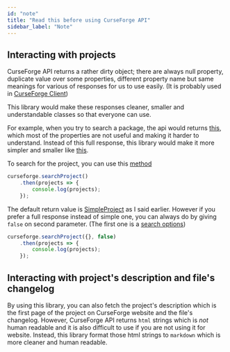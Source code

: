 ```yaml
---
id: "note"
title: "Read this before using CurseForge API"
sidebar_label: "Note"
---
```


## Interacting with projects

CurseForge API returns a rather dirty object; there are always null property, duplicate value over some properties, different property name but same meanings for various of responses for us to use easily. (It is probably used in [CurseForge Client](https://curseforge.overwolf.com/))

This library would make these responses cleaner, smaller and understandable classes so that everyone can use.

For example, when you try to search a package, the api would returns [this](../../api/classes/typings.cfproject), which most of the properties are not useful and making it harder to understand.
Instead of this full response, this library would make it more simpler and smaller like [this](../../api/classes/typings.SimpleProject).

To search for the project, you can use this [method](../../api/functions/api_CurseForge.getProject)

```js
curseforge.searchProject()
    .then(projects => {
        console.log(projects);
    });
```

The default return value is [SimpleProject](../../api/classes/typings.SimpleProject) as I said earlier.
However if you prefer a full response instead of simple one, you can always do by giving `false` on second parameter. (The first one is a [search options](../../api/interfaces/typings.SearchOptions.md))

```js
curseforge.searchProject({}, false)
    .then(projects => {
        console.log(projects);
    });
```

## Interacting with project's description and file's changelog

By using this library, you can also fetch the project's description which is the first page of the project on CurseForge website and the file's changelog.
However, CurseForge API returns `html` strings which is *not* human readable and it is also difficult to use if you are not using it for website.
Instead, this library format those html strings to `markdown` which is more cleaner and human readable.
